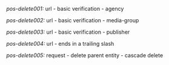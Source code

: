 *pos-delete001:* url - basic verification - agency

*pos-delete002:* url - basic verification - media-group

*pos-delete003:* url - basic verification - publisher

*pos-delete004:* url - ends in a trailing slash

*pos-delete005:* request - delete parent entity - cascade delete